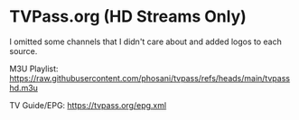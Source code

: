 # TVPass.org (HD Streams Only)
I omitted some channels that I didn't care about and added logos to each source.

M3U Playlist: https://raw.githubusercontent.com/phosani/tvpass/refs/heads/main/tvpasshd.m3u

TV Guide/EPG: https://tvpass.org/epg.xml
